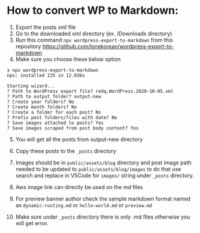 # How to convert WP to Markdown:

1. Export the posts xml file
2. Go to the downloaded xml directory (ex. /Downloads directory)
3. Run this command `npx wordpress-export-to-markdown` from this repository https://github.com/lonekorean/wordpress-export-to-markdown
4. Make sure you choose these below option

```
❯ npx wordpress-export-to-markdown
npx: installed 135 in 12.036s

Starting wizard...
? Path to WordPress export file? redq.WordPress.2020-10-05.xml
? Path to output folder? output-new
? Create year folders? No
? Create month folders? No
? Create a folder for each post? No
? Prefix post folders/files with date? No
? Save images attached to posts? Yes
? Save images scraped from post body content? Yes
```

5. You will get all the posts from output-new directory
6. Copy these posts to the `_posts` directory
7. Images should be in `public/assets/blog` directory and post image path needed to be updated to `public/assets/blog/images` to do that use search and replace in VSCode for `images/` string under `_posts` directory.
8. Aws image link can directly be used on the md files
9. For preview banner author check the sample markdown format named as `dynamic-routing.md` or `hello-world.md` or `preview.md`

10. Make sure under `_posts` directory there is only .md files otherwise you will get error.
